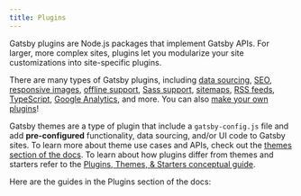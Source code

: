 ```yaml
---
title: Plugins
---
```


Gatsby plugins are Node.js packages that implement Gatsby APIs. For larger, more complex sites, plugins let you modularize your site customizations into site-specific plugins.

There are many types of Gatsby plugins, including [data sourcing](/plugins/?=gatsby-source), [SEO](/plugins/?=seo), [responsive images](/packages/gatsby-image/?=gatsby-image), [offline support](/packages/gatsby-plugin-offline/), [Sass support](/packages/gatsby-plugin-sass/), [sitemaps](/packages/gatsby-plugin-sitemap/), [RSS feeds](/packages/gatsby-plugin-feed/), [TypeScript](/packages/gatsby-plugin-typescript/), [Google Analytics](/packages/gatsby-plugin-google-analytics/), and more. You can also [make your own plugins](/docs/creating-plugins/)!

Gatsby themes are a type of plugin that include a `gatsby-config.js` file and add **pre-configured** functionality, data sourcing, and/or UI code to Gatsby sites. To learn more about theme use cases and APIs, check out the [themes section of the docs](/docs/themes/). To learn about how plugins differ from themes and starters refer to the [Plugins, Themes, & Starters conceptual guide](/docs/plugins-themes-and-starters/).

Here are the guides in the Plugins section of the docs:

<GuideList items={props.item.children} />
